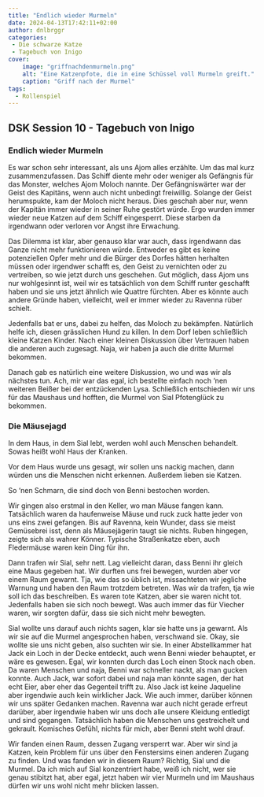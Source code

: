 ```yaml
---
title: "Endlich wieder Murmeln"
date: 2024-04-13T17:42:11+02:00
author: dnlbrggr
categories:
 - Die schwarze Katze
 - Tagebuch von Inigo
cover:
    image: "griffnachdenmurmeln.png"
    alt: "Eine Katzenpfote, die in eine Schüssel voll Murmeln greift."
    caption: "Griff nach der Murmel"
tags:
  - Rollenspiel
---
```


## DSK Session 10 - Tagebuch von Inigo

### Endlich wieder Murmeln 

Es war schon sehr interessant, als uns Ajom alles erzählte. Um das mal kurz zusammenzufassen. Das Schiff diente mehr oder weniger als Gefängnis für das Monster, welches Ajom Moloch nannte. Der Gefängniswärter war der Geist des Kapitäns, wenn auch nicht unbedingt freiwillig. Solange der Geist herumspukte, kam der Moloch nicht heraus. Dies geschah aber nur, wenn der Kapitän immer wieder in seiner Ruhe gestört würde. Ergo wurden immer wieder neue Katzen auf dem Schiff eingesperrt. Diese starben da irgendwann oder verloren vor Angst ihre Erwachung.

Das Dilemma ist klar, aber genauso klar war auch, dass irgendwann das Ganze nicht mehr funktionieren würde. Entweder es gibt es keine potenziellen Opfer mehr und die Bürger des Dorfes hätten herhalten müssen oder irgendwer schafft es, den Geist zu vernichten oder zu vertreiben, so wie jetzt durch uns geschehen. Gut möglich, dass Ajom uns nur wohlgesinnt ist, weil wir es tatsächlich von dem Schiff runter geschafft haben und sie uns jetzt ähnlich wie Quattre fürchten. Aber es könnte auch andere Gründe haben, vielleicht, weil er immer wieder zu Ravenna rüber schielt.

Jedenfalls bat er uns, dabei zu helfen, das Moloch zu bekämpfen. Natürlich helfe ich, diesen grässlichen Hund zu killen. In dem Dorf leben schließlich kleine Katzen Kinder. Nach einer kleinen Diskussion über Vertrauen haben die anderen auch zugesagt. Naja, wir haben ja auch die dritte Murmel bekommen.

Danach gab es natürlich eine weitere Diskussion, wo und was wir als nächstes tun. Ach, mir war das egal, ich bestellte einfach noch ‘nen weiteren Beißer bei der entzückenden Lysa. Schließlich entschieden wir uns für das Maushaus und hofften, die Murmel von Sial Pfotenglück zu bekommen.

### Die Mäusejagd 

In dem Haus, in dem Sial lebt, werden wohl auch Menschen behandelt. Sowas heißt wohl Haus der Kranken.

Vor dem Haus wurde uns gesagt, wir sollen uns nackig machen, dann würden uns die Menschen nicht erkennen. Außerdem lieben sie Katzen. 

So ‘nen Schmarn, die sind doch von Benni bestochen worden. 

Wir gingen also erstmal in den Keller, wo man Mäuse fangen kann. Tatsächlich waren da haufenweise Mäuse und ruck zuck hatte jeder von uns eins zwei gefangen. Bis auf Ravenna, kein Wunder, dass sie meist Gemüsebrei isst, denn als Mäusejägerin taugt sie nichts. Ruben hingegen, zeigte sich als wahrer Könner. Typische Straßenkatze eben, auch Fledermäuse waren kein Ding für ihn.

Dann trafen wir Sial, sehr nett. Lag vielleicht daran, dass Benni ihr gleich eine Maus gegeben hat. Wir durften uns frei bewegen, wurden aber vor einem Raum gewarnt. Tja, wie das so üblich ist, missachteten wir jegliche Warnung und haben den Raum trotzdem betreten. Was wir da trafen, tja wie soll ich das beschreiben. Es waren tote Katzen, aber sie waren nicht tot. Jedenfalls haben sie sich noch bewegt. Was auch immer das für Viecher waren, wir sorgten dafür, dass sie sich nicht mehr bewegten.

Sial wollte uns darauf auch nichts sagen, klar sie hatte uns ja gewarnt. Als wir sie auf die Murmel angesprochen haben, verschwand sie. Okay, sie wollte sie uns nicht geben, also suchten wir sie. In einer Abstellkammer hat Jack ein Loch in der Decke entdeckt, auch wenn Benni wieder behauptet, er wäre es gewesen. Egal, wir konnten durch das Loch einen Stock nach oben. Da waren Menschen und naja, Benni war schneller nackt, als man gucken konnte. Auch Jack, war sofort dabei und naja man könnte sagen, der hat echt Eier, aber eher das Gegenteil trifft zu. Also Jack ist keine Jaqueline aber irgendwie auch kein wirklicher Jack. Wie auch immer, darüber können wir uns später Gedanken machen. Ravenna war auch nicht gerade erfreut darüber, aber irgendwie haben wir uns doch alle unsere Kleidung entledigt und sind gegangen. Tatsächlich haben die Menschen uns gestreichelt und gekrault. Komisches Gefühl, nichts für mich, aber Benni steht wohl drauf.

Wir fanden einen Raum, dessen Zugang versperrt war. Aber wir sind ja Katzen, kein Problem für uns über den Fenstersims einen anderen Zugang zu finden. Und was fanden wir in diesem Raum? Richtig, Sial und die Murmel. Da ich mich auf Sial konzentriert habe, weiß ich nicht, wer sie genau stibitzt hat, aber egal, jetzt haben wir vier Murmeln und im Maushaus dürfen wir uns wohl nicht mehr blicken lassen.